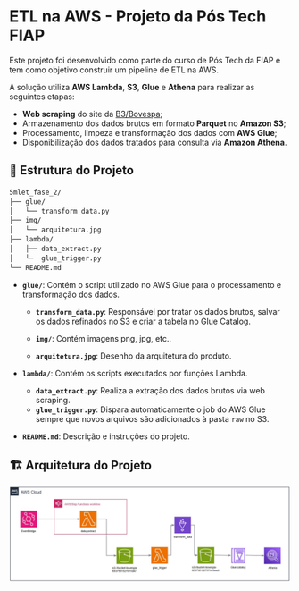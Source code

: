 # ETL na AWS - Projeto da Pós Tech FIAP

Este projeto foi desenvolvido como parte do curso de Pós Tech da FIAP e tem como objetivo construir um pipeline de ETL na AWS.

A solução utiliza **AWS Lambda**, **S3**, **Glue** e **Athena** para realizar as seguintes etapas:

- **Web scraping** do site da [B3/Bovespa](https://sistemaswebb3-listados.b3.com.br/indexPage/day/IBOV?language=pt-br);
- Armazenamento dos dados brutos em formato **Parquet** no **Amazon S3**;
- Processamento, limpeza e transformação dos dados com **AWS Glue**;
- Disponibilização dos dados tratados para consulta via **Amazon Athena**.


## 📁 Estrutura do Projeto

```bash
5mlet_fase_2/
├── glue/
│   └── transform_data.py
├── img/
│   └── arquitetura.jpg
├── lambda/
│   ├── data_extract.py
│   └─  glue_trigger.py
└── README.md    
```

- **`glue/`**: Contém o script utilizado no AWS Glue para o processamento e transformação dos dados.
  - **`transform_data.py`**: Responsável por tratar os dados brutos, salvar os dados refinados no S3 e criar a tabela no Glue Catalog.

  - **`img/`**: Contém imagens png, jpg, etc..
  - **`arquitetura.jpg`**: Desenho da arquitetura do produto.

- **`lambda/`**: Contém os scripts executados por funções Lambda.
  - **`data_extract.py`**: Realiza a extração dos dados brutos via web scraping.
  - **`glue_trigger.py`**: Dispara automaticamente o job do AWS Glue sempre que novos arquivos são adicionados à pasta `raw` no S3.

- **`README.md`**: Descrição e instruções do projeto.

## 🏗️ Arquitetura do Projeto

![Arquitetura do projeto](img/arquitetura.jpg)